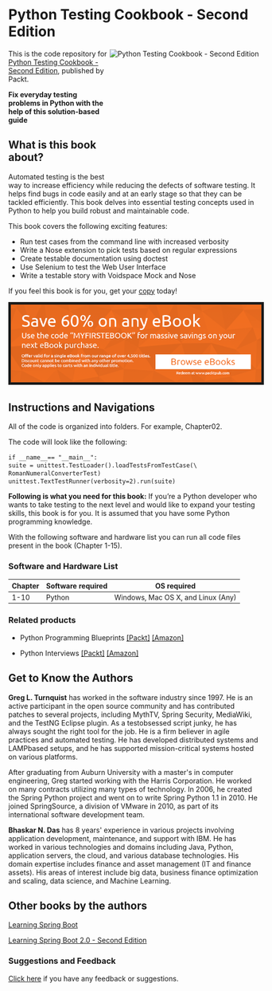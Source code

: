 # Python Testing Cookbook - Second Edition

<a href="https://www.packtpub.com/application-development/python-testing-cookbook-second-edition?utm_source=github&utm_medium=repository&utm_campaign=9781787122529 "><img src="https://d255esdrn735hr.cloudfront.net/sites/default/files/imagecache/ppv4_main_book_cover/B06930.png" alt="Python Testing Cookbook - Second Edition" height="256px" align="right"></a>

This is the code repository for [Python Testing Cookbook - Second Edition](https://www.packtpub.com/application-development/python-testing-cookbook-second-edition?utm_source=github&utm_medium=repository&utm_campaign=9781787122529), published by Packt.

**Fix everyday testing problems in Python with the help of this solution-based guide**

## What is this book about?
Automated testing is the best way to increase efficiency while reducing the defects of software testing. It helps find bugs in code easily and at an early stage so that they can be tackled efficiently. This book delves into essential testing concepts used in Python to help you build robust and maintainable code.

This book covers the following exciting features:
* Run test cases from the command line with increased verbosity 
* Write a Nose extension to pick tests based on regular expressions 
* Create testable documentation using doctest 
* Use Selenium to test the Web User Interface 
* Write a testable story with Voidspace Mock and Nose 


If you feel this book is for you, get your [copy](https://www.amazon.com/dp/1787122522) today!

<a href="https://www.packtpub.com/?utm_source=github&utm_medium=banner&utm_campaign=GitHubBanner"><img src="https://raw.githubusercontent.com/PacktPublishing/GitHub/master/GitHub.png" 
alt="https://www.packtpub.com/" border="5" /></a>

## Instructions and Navigations
All of the code is organized into folders. For example, Chapter02.

The code will look like the following:
```
if __name__== "__main__":
suite = unittest.TestLoader().loadTestsFromTestCase(\
RomanNumeralConverterTest)
unittest.TextTestRunner(verbosity=2).run(suite)
```

**Following is what you need for this book:**
If you’re a Python developer who wants to take testing to the next level and would like to expand your testing skills, this book is for you. It is assumed that you have some Python programming knowledge.

With the following software and hardware list you can run all code files present in the book (Chapter 1-15).
### Software and Hardware List
| Chapter  | Software required                   | OS required                        |
| -------- | ------------------------------------| -----------------------------------|
| 1-10      | Python                     | Windows, Mac OS X, and Linux (Any) |

### Related products
* Python Programming Blueprints [[Packt]](https://www.packtpub.com/application-development/python-programming-blueprints?utm_source=github&utm_medium=repository&utm_campaign=9781786468161) [[Amazon]](https://www.amazon.com/dp/1786468166)

* Python Interviews [[Packt]](https://www.packtpub.com/web-development/python-interviews?utm_source=github&utm_medium=repository&utm_campaign=9781788399081) [[Amazon]](https://www.amazon.com/dp/B0793XYQGZ)

## Get to Know the Authors
**Greg L. Turnquist**
has worked in the software industry since 1997. He is an active
participant in the open source community and has contributed patches to several projects, including MythTV, Spring Security, MediaWiki, and the TestNG Eclipse plugin. As a testobsessed script junky, he has always sought the right tool for the job. He is a firm believer in agile practices and automated testing. He has developed distributed systems and LAMPbased setups, and he has supported mission-critical systems hosted on various platforms.

After graduating from Auburn University with a master's in computer engineering, Greg
started working with the Harris Corporation. He worked on many contracts utilizing many
types of technology. In 2006, he created the Spring Python project and went on to write
Spring Python 1.1 in 2010. He joined SpringSource, a division of VMware in 2010, as part of
its international software development team.

**Bhaskar N. Das**
has 8 years' experience in various projects involving application
development, maintenance, and support with IBM. He has worked in various technologies
and domains including Java, Python, application servers, the cloud, and various database
technologies. His domain expertise includes finance and asset management (IT and finance
assets). His areas of interest include big data, business finance optimization and scaling,
data science, and Machine Learning.

## Other books by the authors
[ Learning Spring Boot](https://www.packtpub.com/application-development/learning-spring-boot?utm_source=github&utm_medium=repository&utm_campaign=9781784393021)

[Learning Spring Boot 2.0 - Second Edition](https://www.packtpub.com/application-development/learning-spring-boot-20-second-edition?utm_source=github&utm_medium=repository&utm_campaign=9781786463784)

### Suggestions and Feedback
[Click here](https://docs.google.com/forms/d/e/1FAIpQLSdy7dATC6QmEL81FIUuymZ0Wy9vH1jHkvpY57OiMeKGqib_Ow/viewform) if you have any feedback or suggestions.
